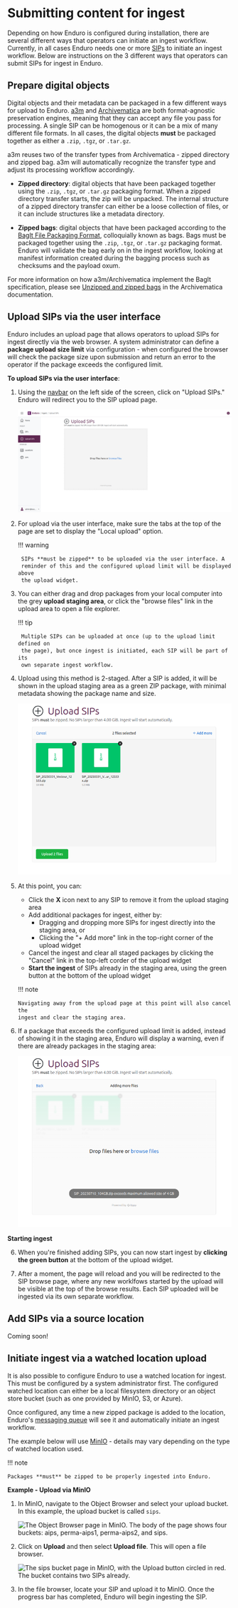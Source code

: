 # Submitting content for ingest

Depending on how Enduro is configured during installation, there are several
different ways that operators can initiate an ingest workflow. Currently, in all
cases Enduro needs one or more
[SIPs](../glossary.md#submission-information-package-sip) to initiate an ingest
workflow. Below are instructions on the 3 different ways that operators can
submit SIPs for ingest in Enduro.

## Prepare digital objects

Digital objects and their metadata can be packaged in a few different ways for
upload to Enduro. [a3m][a3m] and [Archivematica][Archivematica] are both
format-agnostic preservation engines, meaning that they can accept any file you
pass for processing. A single SIP can be homogenous or it can be a mix of many
different file formats. In all cases, the digital objects **must** be packaged
together as either a `.zip`, `.tgz`, or `.tar.gz`.

a3m reuses two of the transfer types from Archivematica - zipped directory and
zipped bag. a3m will automatically recognize the transfer type and adjust its
processing workflow accordingly.

* **Zipped directory**: digital objects that have been packaged together using
  the `.zip`, `.tgz`, or `.tar.gz` packaging format. When a zipped directory
  transfer starts, the zip will be unpacked. The internal structure of a zipped
  directory transfer can either be a loose collection of files, or it can
  include structures like a metadata directory.

* **Zipped bags**: digital objects that have been packaged according to the
  [BagIt File Packaging Format][BagIt], colloquially known as bags. Bags must be
  packaged together using the `.zip`, `.tgz`, or `.tar.gz` packaging format.
  Enduro will validate the bag early on in the ingest workflow, looking at
  manifest information created during the bagging process such as checksums and
  the payload oxum.

For more information on how a3m/Archivematica implement the BagIt specification,
please see [Unzipped and zipped bags][Unzipped and zipped bags]
in the Archivematica documentation.

## Upload SIPs via the user interface

Enduro includes an upload page that allows operators to upload SIPs for ingest
directly via the web browser. A system administrator can define a **package
upload size limit** via configuration - when configured the browser will check
the package size upon submission and return an error to the operator if the
package exceeds the configured limit.

**To upload SIPs via the user interface**:

1. Using the [navbar](../overview.md#navigation) on the left side of the screen,
   click on "Upload SIPs." Enduro will redirect you to the SIP upload  page.

    ![The upload SIPs page](../screenshots/local-upload.png)

2. For upload via the user interface, make sure the tabs at the top of the page
   are set to display the "Local upload" option.

    !!! warning

        SIPs **must be zipped** to be uploaded via the user interface. A
        reminder of this and the configured upload limit will be displayed above
        the upload widget.

3. You can either drag and drop packages from your local computer into the grey
   **upload staging area**, or click the "browse files" link in the upload area
   to open a file explorer.

    !!! tip

        Multiple SIPs can be uploaded at once (up to the upload limit defined on
        the page), but once ingest is initiated, each SIP will be part of its
        own separate ingest workflow.

4. Upload using this method is 2-staged. After a SIP is added, it will be shown
   in the upload staging area as a green ZIP package, with minimal metadata
   showing the package name and size.

    ![the local upload widget with 2 packages in the staging area](../screenshots/local-upload-staging.png)

 5. At this point, you can:

    * Click the **X** icon next to any SIP to remove it from the upload staging
      area
    * Add additional packages for ingest, either by:
        * Dragging and dropping more SIPs for ingest directly into the staging
          area, or
        * Clicking the "+ Add more" link in the top-right corner of the upload
          widget
    * Cancel the ingest and clear all staged packages by clicking the "Cancel"
      link in the top-left corder of the upload widget
    * **Start the ingest** of SIPs already in the staging area, using the green
      button at the bottom of the upload widget

    !!! note

        Navigating away from the upload page at this point will also cancel the
        ingest and clear the staging area.

6. If a package that exceeds the configured upload limit is added, instead of
   showing it in the staging area, Enduro will display a warning, even if there
   are already packages in the staging area:

    ![the local upload widget showing a max size limit warning](../screenshots/local-upload-size-limit.png)

**Starting ingest**

6. When you're finished adding SIPs, you can now start ingest by **clicking the
   green button** at the bottom of the upload widget.

7. After a moment, the page will reload and you will be redirected to the SIP
   browse page, where any new worklfows started by the upload  will be visible
   at the top of the browse results. Each SIP uploaded will be ingested via its
   own separate workflow.

## Add SIPs via a source location

Coming soon!

## Initiate ingest via a watched location upload

It is also possible to configure Enduro to use a watched location for ingest.
This must be configured by a system administrator first. The configured watched
location can either be a local filesystem directory or an object store bucket
(such as one provided by MinIO, S3, or Azure).

Once configured, any time a new zipped package is added to the location,
Enduro's [messaging queue][mq] will see it and automatically initiate an ingest
workflow.

The example below will use [MinIO][MinIO] - details may vary depending on the
type of watched location used.

!!! note

    Packages **must** be zipped to be properly ingested into Enduro.

**Example - Upload via MinIO**

1. In MinIO, navigate to the Object Browser and select your upload bucket. In
   this example, the upload bucket is called `sips`.

    ![The Object Browser page in MinIO. The body of the page shows four buckets:
    aips, perma-aips1, perma-aips2, and sips.](../screenshots/minio-buckets.jpeg)

2. Click on **Upload** and then select **Upload file**. This will open a file
   browser.

    ![The sips bucket page in MinIO, with the Upload button circled in red. The
    bucket contains two SIPs already.](../screenshots/minio-upload.jpeg)

3. In the file browser, locate your SIP and upload it to MinIO.
   Once the progress bar has completed, Enduro will begin ingesting the SIP.

[a3m]: https://github.com/artefactual-labs/a3m
[Archivematica]: https://archivematica.org
[BagIt]: https://tools.ietf.org/html/rfc8493
[MinIO]: https://min.io/
[mq]: ../components.md#messaging-queue
[Unzipped and zipped bags]: https://www.archivematica.org/docs/latest/user-manual/transfer/bags/#bags